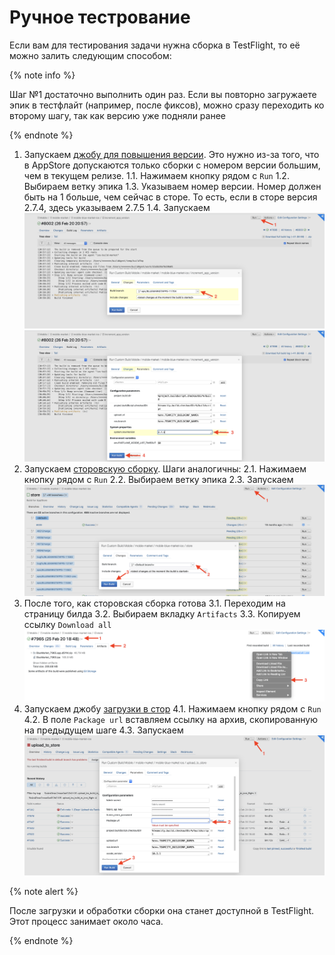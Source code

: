 # Ручное тестрование

Если вам для тестирования задачи нужна сборка в TestFlight, то её можно залить следующим способом:

{% note info %}

Шаг №1 достаточно выполнить один раз. Если вы повторно загружаете эпик в тестфлайт (например, после фиксов), можно сразу переходить ко второму шагу, так как версию уже подняли ранее

{% endnote %}


1. Запускаем [джобу для повышения версии](https://teamcity.yandex-team.ru/viewType.html?buildTypeId=MobileBlueMarketIos_IncrementAppVersion). Это нужно из-за того, что в AppStore допускаются только сборки с номером версии большим, чем в текущем релизе.
    1.1. Нажимаем кнопку рядом с `Run` 
    1.2. Выбираем ветку эпика
    1.3. Указываем номер версии. Номер должен быть на 1 больше, чем сейчас в сторе. То есть, если в сторе версия 2.7.4, здесь указываем 2.7.5
    1.4. Запускаем 
    ![set branch](_assets/manual_tests/set_branch.png "Выбор ветки")
    ![set version](_assets/manual_tests/set_version.png "Установка версии")
2. Запускаем [сторовскую сборку](https://teamcity.yandex-team.ru/viewType.html?buildTypeId=MobileBlueMarketIos_Store). Шаги аналогичны:
    2.1. Нажимаем кнопку рядом с `Run` 
    2.2. Выбираем ветку эпика
    2.3. Запускаем
    ![run build](_assets/manual_tests/run_build.png "Запуск билда")
3. После того, как сторовская сборка готова
    3.1. Переходим на страницу билда
    3.2. Выбираем вкладку `Artifacts` 
    3.3. Копируем ссылку `Download all` 
    ![download](_assets/manual_tests/download.png "Скачиваение билда")
4. Запускаем джобу [загрузки в стор](https://teamcity.yandex-team.ru/viewType.html?buildTypeId=MobileBlueMarketIos_UploadToTestFlight)
    4.1. Нажимаем кнопку рядом с `Run` 
    4.2. В поле `Package url`  вставляем ссылку на архив, скопированную на предыдущем шаге
    4.3. Запускаем
    ![upload](_assets/manual_tests/upload.png "Загузка билда")

{% note alert %}

После загрузки и обработки сборки она станет доступной в TestFlight. Этот процесс занимает около часа.

{% endnote %}
